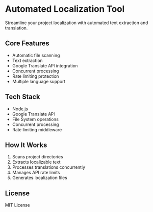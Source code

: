 # Automated Localization Tool

Streamline your project localization with automated text extraction and translation.

## Core Features
- Automatic file scanning
- Text extraction
- Google Translate API integration
- Concurrent processing
- Rate limiting protection
- Multiple language support

## Tech Stack
- Node.js
- Google Translate API
- File System operations
- Concurrent processing
- Rate limiting middleware

## How It Works
1. Scans project directories
2. Extracts localizable text
3. Processes translations concurrently
4. Manages API rate limits
5. Generates localization files

## License
MIT License
